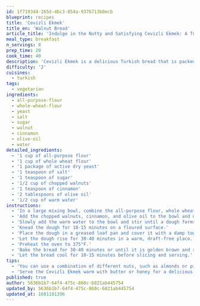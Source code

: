 ```yaml
---
id: 1f7193d4-165d-4bc3-854a-9376713b8ecb
blueprint: recipes
title: 'Cevizli Ekmek'
title_en: 'Walnut Bread'
article_title: 'Indulge in the Nutty and Satisfying Cevizli Ekmek: A Turkish Walnut Bread Recipe'
meal_type: breakfast
n_servings: 8
prep_time: 20
cook_time: 40
description: 'Cevizli Ekmek is a delicious Turkish bread that is packed with the flavors of walnuts and cinnamon. This recipe uses a combination of whole wheat flour and all-purpose flour to create a dense and nutty bread that is perfect for breakfast or as a snack. This recipe serves eight people and takes approximately one hour to prepare and cook.'
difficulty: '2'
cuisines:
  - turkish
tags:
  - vegetarian
ingredients:
  - all-purpose-flour
  - whole-wheat-flour
  - yeast
  - salt
  - sugar
  - walnut
  - cinnamon
  - olive-oil
  - water
detailed_ingredients:
  - '1 cup of all-purpose flour'
  - '1 cup of whole wheat flour'
  - '1 package of active dry yeast'
  - '1 teaspoon of salt'
  - '1 teaspoon of sugar'
  - '1/2 cup of chopped walnuts'
  - '1 teaspoon of cinnamon'
  - '2 tablespoons of olive oil'
  - '1/2 cup of warm water'
instructions:
  - 'In a large mixing bowl, combine the all-purpose flour, whole wheat flour, yeast, salt, and sugar.'
  - 'Add the chopped walnuts, cinnamon, and olive oil to the bowl and mix well.'
  - 'Slowly add the warm water to the bowl and stir until a dough forms.'
  - 'Knead the dough for 10-15 minutes on a floured surface.'
  - 'Place the dough in a greased loaf pan and cover it with a damp towel.'
  - 'Let the dough rise for 30-40 minutes in a warm, draft-free place.'
  - 'Preheat the oven to 375°F.'
  - 'Bake the bread for 30-40 minutes or until it is golden brown and sounds hollow when tapped.'
  - 'Let the bread cool for 10-15 minutes before slicing and serving.'
tips:
  - 'You can use a combination of different nuts, such as almonds or pistachios, to add extra flavor and texture to the bread.'
  - 'Serve the Cevizli Ekmek warm with butter or honey for a delicious and satisfying breakfast or snack.'
published: true
author: 5636b1b7-64f4-475c-860c-6821ab445754
updated_by: 5636b1b7-64f4-475c-860c-6821ab445754
updated_at: 1681181396
---
```

